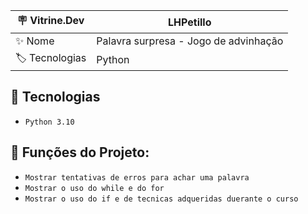 | 🪧 Vitrine.Dev |    LHPetillo |
| -------------  | --- |
| ✨ Nome        | Palavra surpresa - Jogo de advinhação
| 🏷️ Tecnologias | Python

## 🔨 Tecnologias

- ``Python 3.10``
 
## 🔨 Funções do Projeto:

- ``Mostrar tentativas de erros para achar uma palavra ``
-  ``Mostrar o uso do while e do for  ``
-  ``Mostrar o uso do if e de tecnicas adqueridas duerante o curso``
  
